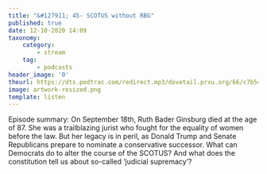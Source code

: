 ```yaml
---
title: "&#127911; 45- SCOTUS without RBG"
published: true
date: 12-10-2020 14:09
taxonomy:
    category:
        - stream
    tag:
        - podcasts
header_image: '0'
theurl: https://dts.podtrac.com/redirect.mp3/dovetail.prxu.org/66/c7b54cfc-84d3-44e9-a174-1d9e7f60f0a0/TCL_45_Ginsburgh_part_01.mp3
image: artwork-resized.png
template: listen
--- 
```

Episode summary: On September 18th, Ruth Bader Ginsburg died at the age of 87. She was a trailblazing jurist who fought for the equality of women before the law. But her legacy is in peril, as Donald Trump and Senate Republicans prepare to nominate a conservative successor. What can Democrats do to alter the course of the SCOTUS? And what does the constitution tell us about so-called ‘judicial supremacy’?
